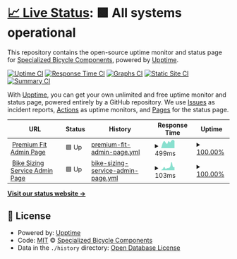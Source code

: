 # [📈 Live Status](https://SpecializedBicycles.github.io/retul-uptime-monitor): <!--live status--> **🟩 All systems operational**

This repository contains the open-source uptime monitor and status page for [Specialized Bicycle Components](https://www.specialized.com), powered by [Upptime](https://github.com/upptime/upptime).

[![Uptime CI](https://github.com/SpecializedBicycles/retul-uptime-monitor/workflows/Uptime%20CI/badge.svg)](https://github.com/SpecializedBicycles/retul-uptime-monitor/actions?query=workflow%3A%22Uptime+CI%22)
[![Response Time CI](https://github.com/SpecializedBicycles/retul-uptime-monitor/workflows/Response%20Time%20CI/badge.svg)](https://github.com/SpecializedBicycles/retul-uptime-monitor/actions?query=workflow%3A%22Response+Time+CI%22)
[![Graphs CI](https://github.com/SpecializedBicycles/retul-uptime-monitor/workflows/Graphs%20CI/badge.svg)](https://github.com/SpecializedBicycles/retul-uptime-monitor/actions?query=workflow%3A%22Graphs+CI%22)
[![Static Site CI](https://github.com/SpecializedBicycles/retul-uptime-monitor/workflows/Static%20Site%20CI/badge.svg)](https://github.com/SpecializedBicycles/retul-uptime-monitor/actions?query=workflow%3A%22Static+Site+CI%22)
[![Summary CI](https://github.com/SpecializedBicycles/retul-uptime-monitor/workflows/Summary%20CI/badge.svg)](https://github.com/SpecializedBicycles/retul-uptime-monitor/actions?query=workflow%3A%22Summary+CI%22)

With [Upptime](https://upptime.js.org), you can get your own unlimited and free uptime monitor and status page, powered entirely by a GitHub repository. We use [Issues](https://github.com/SpecializedBicycles/retul-uptime-monitor/issues) as incident reports, [Actions](https://github.com/SpecializedBicycles/retul-uptime-monitor/actions) as uptime monitors, and [Pages](https://SpecializedBicycles.github.io/retul-uptime-monitor) for the status page.

<!--start: status pages-->
<!-- This summary is generated by Upptime (https://github.com/upptime/upptime) -->
<!-- Do not edit this manually, your changes will be overwritten -->
<!-- prettier-ignore -->
| URL | Status | History | Response Time | Uptime |
| --- | ------ | ------- | ------------- | ------ |
| <img alt="" src="https://icons.duckduckgo.com/ip3/api.production.retul.com.ico" height="13"> [Premium Fit Admin Page](https://api.production.retul.com/premium-fit-service/admin/login/?next=/premium-fit-service/admin/) | 🟩 Up | [premium-fit-admin-page.yml](https://github.com/SpecializedBicycles/retul-uptime-monitor/commits/HEAD/history/premium-fit-admin-page.yml) | <details><summary><img alt="Response time graph" src="./graphs/premium-fit-admin-page/response-time-week.png" height="20"> 499ms</summary><br><a href="https://SpecializedBicycles.github.io/retul-uptime-monitor/history/premium-fit-admin-page"><img alt="Response time 458" src="https://img.shields.io/endpoint?url=https%3A%2F%2Fraw.githubusercontent.com%2FSpecializedBicycles%2Fretul-uptime-monitor%2FHEAD%2Fapi%2Fpremium-fit-admin-page%2Fresponse-time.json"></a><br><a href="https://SpecializedBicycles.github.io/retul-uptime-monitor/history/premium-fit-admin-page"><img alt="24-hour response time 408" src="https://img.shields.io/endpoint?url=https%3A%2F%2Fraw.githubusercontent.com%2FSpecializedBicycles%2Fretul-uptime-monitor%2FHEAD%2Fapi%2Fpremium-fit-admin-page%2Fresponse-time-day.json"></a><br><a href="https://SpecializedBicycles.github.io/retul-uptime-monitor/history/premium-fit-admin-page"><img alt="7-day response time 499" src="https://img.shields.io/endpoint?url=https%3A%2F%2Fraw.githubusercontent.com%2FSpecializedBicycles%2Fretul-uptime-monitor%2FHEAD%2Fapi%2Fpremium-fit-admin-page%2Fresponse-time-week.json"></a><br><a href="https://SpecializedBicycles.github.io/retul-uptime-monitor/history/premium-fit-admin-page"><img alt="30-day response time 449" src="https://img.shields.io/endpoint?url=https%3A%2F%2Fraw.githubusercontent.com%2FSpecializedBicycles%2Fretul-uptime-monitor%2FHEAD%2Fapi%2Fpremium-fit-admin-page%2Fresponse-time-month.json"></a><br><a href="https://SpecializedBicycles.github.io/retul-uptime-monitor/history/premium-fit-admin-page"><img alt="1-year response time 458" src="https://img.shields.io/endpoint?url=https%3A%2F%2Fraw.githubusercontent.com%2FSpecializedBicycles%2Fretul-uptime-monitor%2FHEAD%2Fapi%2Fpremium-fit-admin-page%2Fresponse-time-year.json"></a></details> | <details><summary><a href="https://SpecializedBicycles.github.io/retul-uptime-monitor/history/premium-fit-admin-page">100.00%</a></summary><a href="https://SpecializedBicycles.github.io/retul-uptime-monitor/history/premium-fit-admin-page"><img alt="All-time uptime 100.00%" src="https://img.shields.io/endpoint?url=https%3A%2F%2Fraw.githubusercontent.com%2FSpecializedBicycles%2Fretul-uptime-monitor%2FHEAD%2Fapi%2Fpremium-fit-admin-page%2Fuptime.json"></a><br><a href="https://SpecializedBicycles.github.io/retul-uptime-monitor/history/premium-fit-admin-page"><img alt="24-hour uptime 100.00%" src="https://img.shields.io/endpoint?url=https%3A%2F%2Fraw.githubusercontent.com%2FSpecializedBicycles%2Fretul-uptime-monitor%2FHEAD%2Fapi%2Fpremium-fit-admin-page%2Fuptime-day.json"></a><br><a href="https://SpecializedBicycles.github.io/retul-uptime-monitor/history/premium-fit-admin-page"><img alt="7-day uptime 100.00%" src="https://img.shields.io/endpoint?url=https%3A%2F%2Fraw.githubusercontent.com%2FSpecializedBicycles%2Fretul-uptime-monitor%2FHEAD%2Fapi%2Fpremium-fit-admin-page%2Fuptime-week.json"></a><br><a href="https://SpecializedBicycles.github.io/retul-uptime-monitor/history/premium-fit-admin-page"><img alt="30-day uptime 100.00%" src="https://img.shields.io/endpoint?url=https%3A%2F%2Fraw.githubusercontent.com%2FSpecializedBicycles%2Fretul-uptime-monitor%2FHEAD%2Fapi%2Fpremium-fit-admin-page%2Fuptime-month.json"></a><br><a href="https://SpecializedBicycles.github.io/retul-uptime-monitor/history/premium-fit-admin-page"><img alt="1-year uptime 100.00%" src="https://img.shields.io/endpoint?url=https%3A%2F%2Fraw.githubusercontent.com%2FSpecializedBicycles%2Fretul-uptime-monitor%2FHEAD%2Fapi%2Fpremium-fit-admin-page%2Fuptime-year.json"></a></details>
| <img alt="" src="https://icons.duckduckgo.com/ip3/api.production.retul.com.ico" height="13"> [Bike Sizing Service Admin Page](https://api.production.retul.com/bike-sizing-service/admin/login/?next=/bike-sizing-service/admin/) | 🟩 Up | [bike-sizing-service-admin-page.yml](https://github.com/SpecializedBicycles/retul-uptime-monitor/commits/HEAD/history/bike-sizing-service-admin-page.yml) | <details><summary><img alt="Response time graph" src="./graphs/bike-sizing-service-admin-page/response-time-week.png" height="20"> 103ms</summary><br><a href="https://SpecializedBicycles.github.io/retul-uptime-monitor/history/bike-sizing-service-admin-page"><img alt="Response time 96" src="https://img.shields.io/endpoint?url=https%3A%2F%2Fraw.githubusercontent.com%2FSpecializedBicycles%2Fretul-uptime-monitor%2FHEAD%2Fapi%2Fbike-sizing-service-admin-page%2Fresponse-time.json"></a><br><a href="https://SpecializedBicycles.github.io/retul-uptime-monitor/history/bike-sizing-service-admin-page"><img alt="24-hour response time 44" src="https://img.shields.io/endpoint?url=https%3A%2F%2Fraw.githubusercontent.com%2FSpecializedBicycles%2Fretul-uptime-monitor%2FHEAD%2Fapi%2Fbike-sizing-service-admin-page%2Fresponse-time-day.json"></a><br><a href="https://SpecializedBicycles.github.io/retul-uptime-monitor/history/bike-sizing-service-admin-page"><img alt="7-day response time 103" src="https://img.shields.io/endpoint?url=https%3A%2F%2Fraw.githubusercontent.com%2FSpecializedBicycles%2Fretul-uptime-monitor%2FHEAD%2Fapi%2Fbike-sizing-service-admin-page%2Fresponse-time-week.json"></a><br><a href="https://SpecializedBicycles.github.io/retul-uptime-monitor/history/bike-sizing-service-admin-page"><img alt="30-day response time 96" src="https://img.shields.io/endpoint?url=https%3A%2F%2Fraw.githubusercontent.com%2FSpecializedBicycles%2Fretul-uptime-monitor%2FHEAD%2Fapi%2Fbike-sizing-service-admin-page%2Fresponse-time-month.json"></a><br><a href="https://SpecializedBicycles.github.io/retul-uptime-monitor/history/bike-sizing-service-admin-page"><img alt="1-year response time 96" src="https://img.shields.io/endpoint?url=https%3A%2F%2Fraw.githubusercontent.com%2FSpecializedBicycles%2Fretul-uptime-monitor%2FHEAD%2Fapi%2Fbike-sizing-service-admin-page%2Fresponse-time-year.json"></a></details> | <details><summary><a href="https://SpecializedBicycles.github.io/retul-uptime-monitor/history/bike-sizing-service-admin-page">100.00%</a></summary><a href="https://SpecializedBicycles.github.io/retul-uptime-monitor/history/bike-sizing-service-admin-page"><img alt="All-time uptime 100.00%" src="https://img.shields.io/endpoint?url=https%3A%2F%2Fraw.githubusercontent.com%2FSpecializedBicycles%2Fretul-uptime-monitor%2FHEAD%2Fapi%2Fbike-sizing-service-admin-page%2Fuptime.json"></a><br><a href="https://SpecializedBicycles.github.io/retul-uptime-monitor/history/bike-sizing-service-admin-page"><img alt="24-hour uptime 100.00%" src="https://img.shields.io/endpoint?url=https%3A%2F%2Fraw.githubusercontent.com%2FSpecializedBicycles%2Fretul-uptime-monitor%2FHEAD%2Fapi%2Fbike-sizing-service-admin-page%2Fuptime-day.json"></a><br><a href="https://SpecializedBicycles.github.io/retul-uptime-monitor/history/bike-sizing-service-admin-page"><img alt="7-day uptime 100.00%" src="https://img.shields.io/endpoint?url=https%3A%2F%2Fraw.githubusercontent.com%2FSpecializedBicycles%2Fretul-uptime-monitor%2FHEAD%2Fapi%2Fbike-sizing-service-admin-page%2Fuptime-week.json"></a><br><a href="https://SpecializedBicycles.github.io/retul-uptime-monitor/history/bike-sizing-service-admin-page"><img alt="30-day uptime 100.00%" src="https://img.shields.io/endpoint?url=https%3A%2F%2Fraw.githubusercontent.com%2FSpecializedBicycles%2Fretul-uptime-monitor%2FHEAD%2Fapi%2Fbike-sizing-service-admin-page%2Fuptime-month.json"></a><br><a href="https://SpecializedBicycles.github.io/retul-uptime-monitor/history/bike-sizing-service-admin-page"><img alt="1-year uptime 100.00%" src="https://img.shields.io/endpoint?url=https%3A%2F%2Fraw.githubusercontent.com%2FSpecializedBicycles%2Fretul-uptime-monitor%2FHEAD%2Fapi%2Fbike-sizing-service-admin-page%2Fuptime-year.json"></a></details>

<!--end: status pages-->

[**Visit our status website →**](https://SpecializedBicycles.github.io/retul-uptime-monitor)

## 📄 License

- Powered by: [Upptime](https://github.com/upptime/upptime)
- Code: [MIT](./LICENSE) © [Specialized Bicycle Components](https://www.specialized.com)
- Data in the `./history` directory: [Open Database License](https://opendatacommons.org/licenses/odbl/1-0/)
